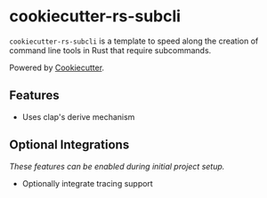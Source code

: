 # cookiecutter-rs-subcli

`cookiecutter-rs-subcli` is a template to speed along the creation of command
line tools in Rust that require subcommands.

Powered by [Cookiecutter](https://github.com/cookiecutter/cookiecutter).

## Features

- Uses clap's derive mechanism

## Optional Integrations

_These features can be enabled during initial project setup._

- Optionally integrate tracing support
